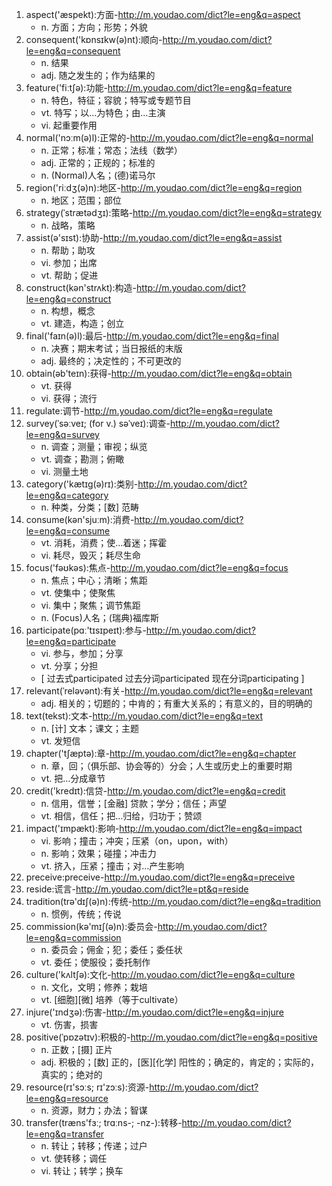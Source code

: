 1. aspect('æspekt):方面-http://m.youdao.com/dict?le=eng&q=aspect
    - n. 方面；方向；形势；外貌
2. consequent('kɒnsɪkw(ə)nt):顺向-http://m.youdao.com/dict?le=eng&q=consequent
    - n. 结果
    - adj. 随之发生的；作为结果的
3. feature('fiːtʃə):功能-http://m.youdao.com/dict?le=eng&q=feature
    - n. 特色，特征；容貌；特写或专题节目
    - vt. 特写；以…为特色；由…主演
    - vi. 起重要作用
4. normal('nɔːm(ə)l):正常的-http://m.youdao.com/dict?le=eng&q=normal
    - n. 正常；标准；常态；法线（数学）
    - adj. 正常的；正规的；标准的
    - n. (Normal)人名；(德)诺马尔
5. region('riːdʒ(ə)n):地区-http://m.youdao.com/dict?le=eng&q=region
    - n. 地区；范围；部位
6. strategy(ˈstrætədʒɪ):策略-http://m.youdao.com/dict?le=eng&q=strategy
    - n. 战略，策略
7. assist(ə'sɪst):协助-http://m.youdao.com/dict?le=eng&q=assist
    - n. 帮助；助攻
    - vi. 参加；出席
    - vt. 帮助；促进
8. construct(kən'strʌkt):构造-http://m.youdao.com/dict?le=eng&q=construct
    - n. 构想，概念
    - vt. 建造，构造；创立
9. final('faɪn(ə)l):最后-http://m.youdao.com/dict?le=eng&q=final
    - n. 决赛；期末考试；当日报纸的末版
    - adj. 最终的；决定性的；不可更改的
10. obtain(əb'teɪn):获得-http://m.youdao.com/dict?le=eng&q=obtain
    - vt. 获得
    - vi. 获得；流行
11. regulate:调节-http://m.youdao.com/dict?le=eng&q=regulate
12. survey(ˈsəːveɪ; (for v.) səˈveɪ):调查-http://m.youdao.com/dict?le=eng&q=survey
    - n. 调查；测量；审视；纵览
    - vt. 调查；勘测；俯瞰
    - vi. 测量土地
13. category('kætɪg(ə)rɪ):类别-http://m.youdao.com/dict?le=eng&q=category
    - n. 种类，分类；[数] 范畴
14. consume(kən'sjuːm):消费-http://m.youdao.com/dict?le=eng&q=consume
    - vt. 消耗，消费；使…着迷；挥霍
    - vi. 耗尽，毁灭；耗尽生命
15. focus('fəʊkəs):焦点-http://m.youdao.com/dict?le=eng&q=focus
    - n. 焦点；中心；清晰；焦距
    - vt. 使集中；使聚焦
    - vi. 集中；聚焦；调节焦距
    - n. (Focus)人名；(瑞典)福库斯
16. participate(pɑː'tɪsɪpeɪt):参与-http://m.youdao.com/dict?le=eng&q=participate
    - vi. 参与，参加；分享
    - vt. 分享；分担
    - [ 过去式participated 过去分词participated 现在分词participating ]
17. relevant(ˈreləvənt):有关-http://m.youdao.com/dict?le=eng&q=relevant
    - adj. 相关的；切题的；中肯的；有重大关系的；有意义的，目的明确的
18. text(tekst):文本-http://m.youdao.com/dict?le=eng&q=text
    - n. [计] 文本；课文；主题
    - vt. 发短信
19. chapter('tʃæptə):章-http://m.youdao.com/dict?le=eng&q=chapter
    - n. 章，回；（俱乐部、协会等的）分会；人生或历史上的重要时期
    - vt. 把…分成章节
20. credit('kredɪt):信贷-http://m.youdao.com/dict?le=eng&q=credit
    - n. 信用，信誉；[金融] 贷款；学分；信任；声望
    - vt. 相信，信任；把…归给，归功于；赞颂
21. impact('ɪmpækt):影响-http://m.youdao.com/dict?le=eng&q=impact
    - vi. 影响；撞击；冲突；压紧（on，upon，with）
    - n. 影响；效果；碰撞；冲击力
    - vt. 挤入，压紧；撞击；对…产生影响
22. preceive:preceive-http://m.youdao.com/dict?le=eng&q=preceive
23. reside:谎言-http://m.youdao.com/dict?le=pt&q=reside
24. tradition(trə'dɪʃ(ə)n):传统-http://m.youdao.com/dict?le=eng&q=tradition
    - n. 惯例，传统；传说
25. commission(kə'mɪʃ(ə)n):委员会-http://m.youdao.com/dict?le=eng&q=commission
    - n. 委员会；佣金；犯；委任；委任状
    - vt. 委任；使服役；委托制作
26. culture('kʌltʃə):文化-http://m.youdao.com/dict?le=eng&q=culture
    - n. 文化，文明；修养；栽培
    - vt. [细胞][微] 培养（等于cultivate）
27. injure('ɪndʒə):伤害-http://m.youdao.com/dict?le=eng&q=injure
    - vt. 伤害，损害
28. positive(ˈpɒzətɪv):积极的-http://m.youdao.com/dict?le=eng&q=positive
    - n. 正数；[摄] 正片
    - adj. 积极的；[数] 正的，[医][化学] 阳性的；确定的，肯定的；实际的，真实的；绝对的
29. resource(rɪ'sɔːs; rɪ'zɔːs):资源-http://m.youdao.com/dict?le=eng&q=resource
    - n. 资源，财力；办法；智谋
30. transfer(træns'fɜː; trɑːns-; -nz-):转移-http://m.youdao.com/dict?le=eng&q=transfer
    - n. 转让；转移；传递；过户
    - vt. 使转移；调任
    - vi. 转让；转学；换车
